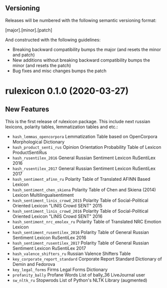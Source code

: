 ## Versioning

Releases will be numbered with the following semantic versioning format:

[major].[minor].[patch]

And constructed with the following guidelines:

* Breaking backward compatibility bumps the major (and resets the minor and patch)
* New additions without breaking backward compatibility bumps the minor   (and resets the patch)
* Bug fixes and misc changes bumps the patch

# rulexicon 0.1.0 (2020-03-27)

## New Features
This is the first release of rulexicon package. This include next russian lexicons, polarity tables, lemmatization tables and etc.:

* `hash_lemmas_opencorpora`	        Lemmatization Table based on OpenCorpora Morphological Dictionary
* `hash_product_senti_rus`	        Opinion Orientation Probability Table of Lexicon ProductSentiRus
* `hash_rusentilex_2016`	          General Russian Sentiment Lexicon RuSentiLex 2016
* `hash_rusentilex_2017`	          General Russian Sentiment Lexicon RuSentiLex 2017
* `hash_sentiment_afinn_ru`	        Polarity Table of Translated AFINN Based Lexicon
* `hash_sentiment_chen_skiena`	    Polarity Table of Chen and Skiena (2014) Lexicon Multilingualsentiment
* `hash_sentiment_linis_crowd_2015`	Polarity Table of Social-Political Oriented Lexicon "LINIS Crowd SENT" 2015
* `hash_sentiment_linis_crowd_2016`	Polarity Table of Social-Political Oriented Lexicon "LINIS Crowd SENT" 2016
* `hash_sentiment_nrc_emolex_ru`	  Polarity Table of Translated NRC Emotion Lexicon
* `hash_sentiment_rusentilex_2016`	Polarity Table of General Russian Sentiment Lexicon RuSentiLex 2016
* `hash_sentiment_rusentilex_2017`	Polarity Table of General Russian Sentiment Lexicon RuSentiLex 2017
* `hash_valence_shifters_ru`	      Russian Valence Shifters Table
* `key_corporate_report_standard`	  Corporate Report Standard Dictionary of Demin and Fedorova
* `key_legal_forms`	                Firms Legal Forms Dictionary
* `profanity_bally`	                Profane Words List of bally_36 LiveJournal user
* `sw_nltk_ru`	                    Stopwrods List of Python's NLTK Library (augmented)
